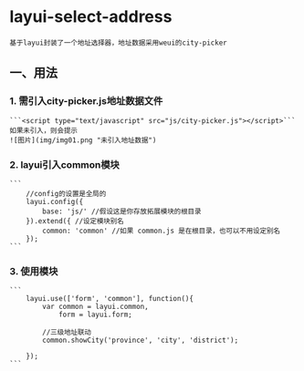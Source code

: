 # layui-select-address
	基于layui封装了一个地址选择器，地址数据采用weui的city-picker
## 一、用法
### 1. 需引入city-picker.js地址数据文件
	```<script type="text/javascript" src="js/city-picker.js"></script>```
	如果未引入，则会提示
	![图片](img/img01.png "未引入地址数据")
### 2. layui引入common模块
	```
		//config的设置是全局的
		layui.config({
			base: 'js/' //假设这是你存放拓展模块的根目录
		}).extend({ //设定模块别名
			common: 'common' //如果 common.js 是在根目录，也可以不用设定别名
		});
	```
### 3. 使用模块
	```
		layui.use(['form', 'common'], function(){
			var common = layui.common,
				form = layui.form;
			
			//三级地址联动
			common.showCity('province', 'city', 'district');

		});
	```
